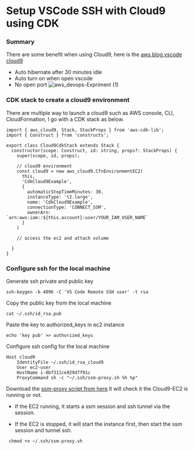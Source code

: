 # Setup VSCode SSH with Cloud9 using CDK

### Summary

There are some benefit when using Cloud9, here is the [aws blog vscode cloud9](https://aws.amazon.com/blogs/architecture/field-notes-use-aws-cloud9-to-power-your-visual-studio-code-ide/)

- Auto hibernate after 30 minutes idle
- Auto turn on when open vscode
- No open port
![aws_devops-Expriment (1)](https://user-images.githubusercontent.com/20411077/165545940-4ddcdfb7-2d39-431c-a47f-288dc12a4e1e.jpg)

### CDK stack to create a cloud9 environment

There are multiple way to launch a cloud9 such as AWS console, CLI, CloudFormation, I go with a CDK stack as below.

```
import { aws_cloud9, Stack, StackProps } from 'aws-cdk-lib';
import { Construct } from 'constructs';

export class Cloud9CdkStack extends Stack {
  constructor(scope: Construct, id: string, props?: StackProps) {
    super(scope, id, props);

    // cloud9 environment
    const cloud9 = new aws_cloud9.CfnEnvironmentEC2(
      this,
      'CdkCloud9Example',
      {
        automaticStopTimeMinutes: 30,
        instanceType: 't2.large',
        name: 'CdkCloud9Example',
        connectionType: 'CONNECT_SSM',
        ownerArn: `arn:aws:iam::${this.account}:user/YOUR_IAM_USER_NAME`
      }
    )

    // access the ec2 and attach volume

  }
}

```

### Configure ssh for the local machine

Generate ssh private and public key

```
ssh-keygen -b 4096 -C 'VS Code Remote SSH user' -t rsa
```

Copy the public key from the local machine

```
cat ~/.ssh/id_rsa.pub
```

Paste the key to authorized_keys in ec2 instance

```
echo 'key pub' >> authorized_keys
```

Configure ssh config for the local machine

```
Host cloud9
    IdentityFile ~/.ssh/id_rsa_cloud9
    User ec2-user
    HostName i-0bf311ce929d7f91c
    ProxyCommand sh -c "~/.ssh/ssm-proxy.sh %h %p"
```

Download the [ssm-proxy script from here](https://github.com/aws-samples/cloud9-to-power-vscode-blog/blob/main/scripts/ssm-proxy.sh).It will check it the Cloud9-EC2 is running or not.

- If the EC2 running, it starts a ssm session and ssh tunnel via the session.

- If the EC2 is stopped, it will start the instance first, then start the ssm session and tunnel ssh.

```
 chmod +x ~/.ssh/ssm-proxy.sh
```
